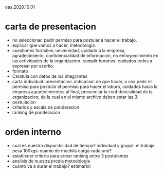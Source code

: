 oas.2020.10.01




# carta de presentacion
* no seleccionar, pedir permiso para postular a hacer el trabajo.
* explicar que vamos a hacer, metodologia.
* cuestiones formales: universidad, cuidado a la empresa, agradecimiento, confidencialidad de informacion, no entorpecimiento en las actividades de la organizacion. cumplir horarios. cuidados todos a expresar por escrito. 
* formato
 * Caratula con datos de los integrantes
 * carta individual. presentacion. indicacion de que hacer, o sea pedir el permiso para postular el permiso para hacer el laburo, cuidados hacia la empresa agradecimientos al final, presenciar la confidencialidad de la organizacion, de la cual en el mismo archivo deben estar las 3.
 * postulacion
 * criterios y escala de ponderacion
 * ranking de ponderacion
 
 # orden interno
* cual es nuestra disponibilidad de tiempo? individual y grupal. el trabajo pesa 100kgs: cuanto de mochila carga cada uno?
* establecer criterio para armar ranking entre 3 postulantes
* analisis de nuestra propia metodologia
* cuanto va a durar el trabajo? estimarlo!

